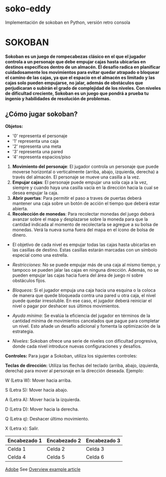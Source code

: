 # soko-eddy
Implementación de sokoban en Python, versión retro consola

# SOKOBAN

#### Sokoban es un juego de rompecabezas clásico en el que el jugador controla a un personaje que debe empujar cajas hasta ubicarlas en destinos específicos dentro de un almacén. El desafío radica en planificar cuidadosamente los movimientos para evitar quedar atrapado o bloquear el camino de las cajas, ya que el espacio en el almacén es limitado y las cajas solo pueden empujarse, no jalar, además de obstáculos que perjudicaran o subirán el grado de complejidad de los niveles. Con niveles de dificultad creciente, Sokoban es un juego que pondrá a prueba tu ingenio y habilidades de resolución de problemas.

## ¿Cómo jugar sokoban?

**Objetos:**
- '0' representa el personaje
- '1' representa una caja
- '2' representa una meta
- '3' representa una pared
- '4' representa espacios/piso

1. **Movimiento del personaje**:
   El jugador controla un personaje que puede moverse horizontal o verticalmente (arriba, abajo, izquierda, derecha) a través del almacén. El personaje se mueve una casilla a la vez.
2. **Empujar cajas**:
   El personaje puede empujar una sola caja a la vez, siempre y cuando haya una casilla vacía en la dirección hacia la cual se desea empujar la caja.
3. **Abrir puertas**:
   Para permitir el paso a traves de puertas deberá mantener una caja sobre un botón de acción el tiempo que deberá estar abierta.
4. **Recolección de monedas**:
   Para recolectar monedas del juego deberá avanzar sobre el mapa y desplazarse sobre la moneda para que la cantidad indicada al momento de recolectarla se agregue a su bolsa de monedas. Verá la nueva suma fuera del mapa en el ícono de bolsa de dinero.
   
- El objetivo de cada nivel es empujar todas las cajas hasta ubicarlas en las casillas de destino. Estas casillas estarán marcadas con un símbolo especial como una estrella.

- *Restricciones*: No se puede empujar más de una caja al mismo tiempo, y tampoco se pueden jalar las cajas en ninguna dirección. Además, no se pueden empujar las cajas hacia fuera del área de juego ni sobre obstáculos fijos.

- *Bloqueos*: Si el jugador empuja una caja hacia una esquina o la coloca de manera que quede bloqueada contra una pared u otra caja, el nivel puede quedar irresoluble. En ese caso, el jugador deberá reiniciar el nivel o pagar por deshacer sus últimos movimientos.

- *Ayuda mínima*: Se evalúa la eficiencia del jugador en términos de la cantidad mínima de movimientos cancelados que pague para completar un nivel. Esto añade un desafío adicional y fomenta la optimización de la estrategia.

- *Niveles*: Sokoban ofrece una serie de niveles con dificultad progresiva, donde cada nivel introduce nuevas configuraciones y desafíos.


**Controles:**
Para jugar a Sokoban, utiliza los siguientes controles:

**Teclas de dirección:** Utiliza las flechas del teclado (arriba, abajo, izquierda, derecha) para mover al personaje en la dirección deseada.
Ejemplo:

W (Letra W): Mover hacia arriba.

S (Letra S): Mover hacia abajo.

A (Letra A): Mover hacia la izquierda.

D (Letra D): Mover hacia la derecha.

Q (Letra q): Deshacer último movimiento.

X (Letra x): Salir.

| Encabezado 1 | Encabezado 2 | Encabezado 3 |
|--------------|--------------|--------------|
| Celda 1      | Celda 2      | Celda 3      |
| Celda 4      | Celda 5      | Celda 6      |

[Adobe](https://www.adobe.com)
See [Overview example article](../../overview.md)
